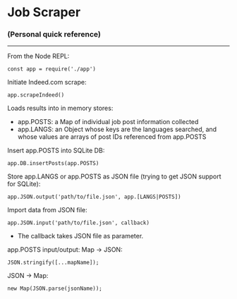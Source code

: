 # Job Scraper
### (Personal quick reference)

---

From the Node REPL:

    const app = require('./app')
    
Initiate Indeed.com scrape:

    app.scrapeIndeed()

Loads results into in memory stores:
- app.POSTS: a Map of individual job post information collected
 - app.LANGS: an Object whose keys are the languages searched, and whose values are arrays of post IDs referenced from app.POSTS
    
Insert app.POSTS into SQLite DB:

    app.DB.insertPosts(app.POSTS)
    
Store app.LANGS or app.POSTS as JSON file (trying to get JSON support for SQLite):

    app.JSON.output('path/to/file.json', app.[LANGS|POSTS])

Import data from JSON file:

    app.JSON.input('path/to/file.json', callback)

 - The callback takes JSON file as parameter.
 
app.POSTS input/output:
Map -> JSON:
     
    JSON.stringify([...mapName]);
        
JSON -> Map:
     
    new Map(JSON.parse(jsonName));

